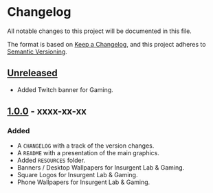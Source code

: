 # Changelog
All notable changes to this project will be documented in this file.

The format is based on [Keep a Changelog](https://keepachangelog.com/en/1.0.0/),
and this project adheres to [Semantic Versioning](https://semver.org/spec/v2.0.0.html).

## [Unreleased]
- Added Twitch banner for Gaming.

## [1.0.0] - xxxx-xx-xx
### Added
- A `CHANGELOG` with a track of the version changes.
- A `README` with a presentation of the main graphics.
- Added `RESOURCES` folder.
- Banners / Desktop Wallpapers for Insurgent Lab & Gaming.
- Square Logos for Insurgent Lab & Gaming.
- Phone Wallpapers for Insurgent Lab & Gaming.

[Unreleased]: https://github.com/insurgent-lab/insurgent-graphics/compare/v1.0.0...HEAD
[1.0.0]: https://github.com/insurgent-lab/insurgent-graphics/releases/tag/v1.0.0